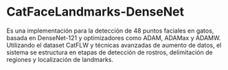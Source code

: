# CatFaceLandmarks-DenseNet
Es una implementación para la detección de 48 puntos faciales en gatos, basada en DenseNet-121 y optimizadores como ADAM, ADAMax y ADAMW. Utilizando el dataset CatFLW y técnicas avanzadas de aumento de datos, el sistema se estructura en etapas de detección de rostros, delimitación de regiones y localización de landmarks.
